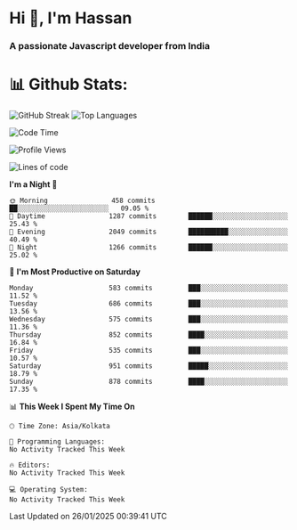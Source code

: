 # Hi 👋, I'm Hassan
### A passionate Javascript developer from India


# 📊 Github Stats:
![GitHub Streak](https://github-readme-streak-stats.herokuapp.com/?user=codeblooded47&theme=dracula&hide_border=false)
![Top Languages](https://github-readme-stats.vercel.app/api/top-langs/?username=codeblooded47&layout=compact&theme=dracula)



<!--START_SECTION:waka-->
![Code Time](http://img.shields.io/badge/Code%20Time-882%20hrs%2034%20mins-blue)

![Profile Views](http://img.shields.io/badge/Profile%20Views-0-blue)

![Lines of code](https://img.shields.io/badge/From%20Hello%20World%20I%27ve%20Written-24.1%20million%20lines%20of%20code-blue)

**I'm a Night 🦉** 

```text
🌞 Morning                458 commits         ██░░░░░░░░░░░░░░░░░░░░░░░   09.05 % 
🌆 Daytime                1287 commits        ██████░░░░░░░░░░░░░░░░░░░   25.43 % 
🌃 Evening                2049 commits        ██████████░░░░░░░░░░░░░░░   40.49 % 
🌙 Night                  1266 commits        ██████░░░░░░░░░░░░░░░░░░░   25.02 % 
```
📅 **I'm Most Productive on Saturday** 

```text
Monday                   583 commits         ███░░░░░░░░░░░░░░░░░░░░░░   11.52 % 
Tuesday                  686 commits         ███░░░░░░░░░░░░░░░░░░░░░░   13.56 % 
Wednesday                575 commits         ███░░░░░░░░░░░░░░░░░░░░░░   11.36 % 
Thursday                 852 commits         ████░░░░░░░░░░░░░░░░░░░░░   16.84 % 
Friday                   535 commits         ███░░░░░░░░░░░░░░░░░░░░░░   10.57 % 
Saturday                 951 commits         █████░░░░░░░░░░░░░░░░░░░░   18.79 % 
Sunday                   878 commits         ████░░░░░░░░░░░░░░░░░░░░░   17.35 % 
```


📊 **This Week I Spent My Time On** 

```text
🕑︎ Time Zone: Asia/Kolkata

💬 Programming Languages: 
No Activity Tracked This Week

🔥 Editors: 
No Activity Tracked This Week

💻 Operating System: 
No Activity Tracked This Week
```


 Last Updated on 26/01/2025 00:39:41 UTC
<!--END_SECTION:waka-->

